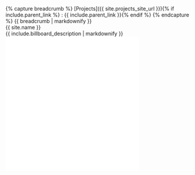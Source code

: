 <div class="billboard--wrapper project-header--wrapper">
<div class="billboard--container">
<div class="container-fluid">
<div  class="content--title">
{% capture breadcrumb %}
[Projects]({{ site.projects_site_url }}){% if include.parent_link %} : {{ include.parent_link }}{% endif %}
{% endcapture %}
{{ breadcrumb | markdownify }}
</div>
<div class="row-fluid">
<div class="span8">
<div class="project--links--container">
<a href="{{ site.github_repo_url }}" class="project-link">
<i class="icon-github"></i>
</a>
<a href="{{ site.forum }}" class="project-link project-link-forum">
<div class="spring-icon spring-icon-forum"></div>
</a>
</div>
<div class="project--title">{{ site.name }}</div>

<div class="project--description">
{{ include.billboard_description | markdownify }}
</div>
</div>
</div>
</div>
</div>
<div class="billboard-bg">
<div class="billboard-icon">
<img src="img/project-icon-large.png">
</div>
</div>
</div>
